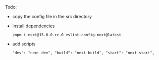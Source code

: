 Todo:
 
* copy the config file in the src directory
* install dependencies

    `pnpm i next@15.0.0-rc.0 eslint-config-next@latest`
* add scripts

    `
        "dev": "next dev",
        "build": "next build",
        "start": "next start",
    `